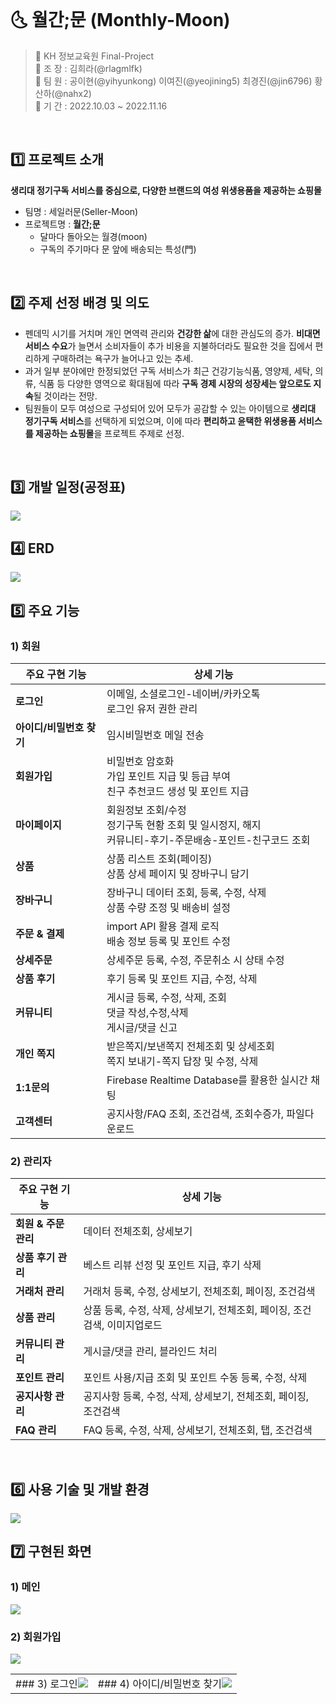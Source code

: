 <br>

# 🌜 월간;문 (Monthly-Moon)

> 🌝 KH 정보교육원 Final-Project <br>
> 🌝 조  장 : 김희라(@rlagmlfk) <br>
> 🌝 팀  원 : 공이현(@yihyunkong) 이여진(@yeojining5) 최경진(@jin6796) 황산하(@nahx2) <br>
> 🌝 기  간 : 2022.10.03 ~ 2022.11.16

<br>

## 1️⃣ 프로젝트 소개
**생리대 정기구독 서비스를 중심으로, 다양한 브랜드의 여성 위생용품을 제공하는 쇼핑몰**
- 팀명 : 세일러문(Seller-Moon)
- 프로젝트명 : **월간;문**
  - 달마다 돌아오는 월경(moon)
  - 구독의 주기마다 문 앞에 배송되는 특성(門)

<br>

## 2️⃣ 주제 선정 배경 및 의도
- 펜데믹 시기를 거치며 개인 면역력 관리와 **건강한 삶**에 대한 관심도의 증가. **비대면 서비스 수요**가 늘면서 소비자들이 추가 비용을 지불하더라도 필요한 것을 집에서 편리하게 구매하려는 욕구가 늘어나고 있는 추세.
- 과거 일부 분야에만 한정되었던 구독 서비스가 최근 건강기능식품, 영양제, 세탁, 의류, 식품 등 다양한 영역으로 확대됨에 따라 **구독 경제 시장의 성장세는 앞으로도 지속**될 것이라는 전망.
- 팀원들이 모두 여성으로 구성되어 있어 모두가 공감할 수 있는 아이템으로 **생리대 정기구독 서비스**를 선택하게 되었으며, 이에 따라 **편리하고 윤택한 위생용품 서비스를 제공하는 쇼핑몰**을 프로젝트 주제로 선정.

<br>

## 3️⃣ 개발 일정(공정표)
<img src="https://res.cloudinary.com/drxxdsv01/image/upload/v1668736395/%EA%B3%B5%EC%A0%95%ED%91%9C_eiiqgn.jpg">

<br>

## 4️⃣ ERD
<img src="https://res.cloudinary.com/drxxdsv01/image/upload/v1668736636/ERD_bnmyid.jpg">

<br>

## 5️⃣ 주요 기능
### 1) 회원
| 주요 구현 기능                               | 상세 기능 |
| --------------------------------------- | --------- |
| **로그인** | 이메일, 소셜로그인-네이버/카카오톡<br>로그인 유저 권한 관리 |
| **아이디/비밀번호 찾기**  | 임시비밀번호 메일 전송 |
| **회원가입** | 비밀번호 암호화<br>가입 포인트 지급 및 등급 부여<br>친구 추천코드 생성 및 포인트 지급 |        
| **마이페이지**  | 회원정보 조회/수정<br>정기구독 현황 조회 및 일시정지, 해지<br>커뮤니티-후기-주문배송-포인트-친구코드 조회  |
| **상품**  | 상품 리스트 조회(페이징)<br>상품 상세 페이지 및 장바구니 담기 |
| **장바구니**  | 장바구니 데이터 조회, 등록, 수정, 삭제<br>상품 수량 조정 및 배송비 설정 |
| **주문 & 결제**  | import API 활용 결제 로직<br>배송 정보 등록 및 포인트 수정 |
| **상세주문**  | 상세주문 등록, 수정, 주문취소 시 상태 수정 |
| **상품 후기**  | 후기 등록 및 포인트 지급, 수정, 삭제 |
| **커뮤니티**  | 게시글 등록, 수정, 삭제, 조회<br>댓글 작성,수정,삭제<br>게시글/댓글 신고 |
| **개인 쪽지**  | 받은쪽지/보낸쪽지 전체조회 및 상세조회<br>쪽지 보내기-쪽지 답장 및 수정, 삭제 |
| **1:1문의**  | Firebase Realtime Database를 활용한 실시간 채팅 |
| **고객센터**  | 공지사항/FAQ 조회, 조건검색, 조회수증가, 파일다운로드 |

### 2) 관리자
| 주요 구현 기능                               | 상세 기능 |
| --------------------------------------- | --------- |
| **회원 & 주문 관리**  | 데이터 전체조회, 상세보기 |
| **상품 후기 관리**  | 베스트 리뷰 선정 및 포인트 지급, 후기 삭제 |
| **거래처 관리**  | 거래처 등록, 수정, 상세보기, 전체조회, 페이징, 조건검색 |
| **상품 관리**  | 상품 등록, 수정, 삭제, 상세보기, 전체조회, 페이징, 조건검색, 이미지업로드 |
| **커뮤니티 관리**  | 게시글/댓글 관리, 블라인드 처리 |
| **포인트 관리**  | 포인트 사용/지급 조회 및 포인트 수동 등록, 수정, 삭제 |
| **공지사항 관리** | 공지사항 등록, 수정, 삭제, 상세보기, 전체조회, 페이징, 조건검색 |
| **FAQ 관리** | FAQ 등록, 수정, 삭제, 상세보기, 전체조회, 탭, 조건검색 |

<br>

## 6️⃣ 사용 기술 및 개발 환경
<img src="https://res.cloudinary.com/drxxdsv01/image/upload/v1668785478/%EA%B0%9C%EB%B0%9C%ED%99%98%EA%B2%BD_gzf5vr.png">

<br>

## 7️⃣ 구현된 화면
### 1) 메인
<img src="https://res.cloudinary.com/dgtqsljjl/image/upload/v1669202638/localhost_3000__y6wffv.png">

### 2) 회원가입
<img src="https://res.cloudinary.com/dgtqsljjl/image/upload/v1669203016/register_ivcayl.png">

<table>
  <tr>
    <td valign="top">### 3) 로그인<img src="https://res.cloudinary.com/dgtqsljjl/image/upload/v1669203016/login_kfxth3.png"/></td>
    <td valign="top">### 4) 아이디/비밀번호 찾기<img src="https://res.cloudinary.com/dgtqsljjl/image/upload/v1669203016/findIdpass_jv5fyo.png"/></td>
  </tr>
</table>

<br>
